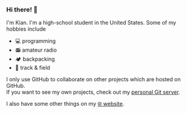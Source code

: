 ### Hi there! 👋

I'm Kian. I'm a high-school student in the United States. Some of my hobbies include
- 💻 programming
- 📻 amateur radio
- 🏕 backpacking
- 🏃 track & field

I only use GitHub to collaborate on other projects which are hosted on GitHub.  
If you want to see my own projects, check out my [personal Git server](https://git.kasad.com).

I also have some other things on my [🌐 website](https://kasad.com).

<!--
**kdkasad/kdkasad** is a ✨ _special_ ✨ repository because its `README.md` (this file) appears on your GitHub profile.

Here are some ideas to get you started:

- 🔭 I’m currently working on ...
- 🌱 I’m currently learning ...
- 👯 I’m looking to collaborate on ...
- 🤔 I’m looking for help with ...
- 💬 Ask me about ...
- 📫 How to reach me: ...
- 😄 Pronouns: ...
- ⚡ Fun fact: ...
-->
